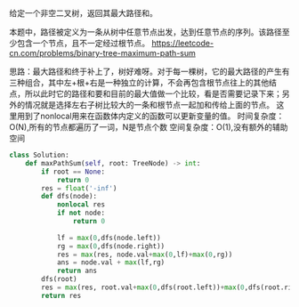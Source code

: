 给定一个非空二叉树，返回其最大路径和。

本题中，路径被定义为一条从树中任意节点出发，达到任意节点的序列。该路径至少包含一个节点，且不一定经过根节点。
https://leetcode-cn.com/problems/binary-tree-maximum-path-sum

思路：最大路径和终于补上了，树好难呀。对于每一棵树，它的最大路径的产生有三种组合，其中左+根+右是一种独立的计算，不会再包含根节点往上的其他结点，所以此时它的路径和要和目前的最大值做一个比较，看是否需要记录下来；另外的情况就是选择左右子树比较大的一条和根节点一起加和传给上面的节点。
这里用到了nonlocal用来在函数体内定义的函数可以更新变量的值。
时间复杂度：O(N),所有的节点都遍历了一词，N是节点个数
空间复杂度：O(1),没有额外的辅助空间

```python
class Solution:
    def maxPathSum(self, root: TreeNode) -> int:
        if root == None:
            return 0
        res = float('-inf')
        def dfs(node):
            nonlocal res
            if not node:
                return 0
            
            lf = max(0,dfs(node.left))
            rg = max(0,dfs(node.right))
            res = max(res, node.val+max(0,lf)+max(0,rg))            
            ans = node.val + max(lf,rg)
            return ans
        dfs(root)
        res = max(res, root.val+max(0,dfs(root.left))+max(0,dfs(root.right)))
        return res
```
